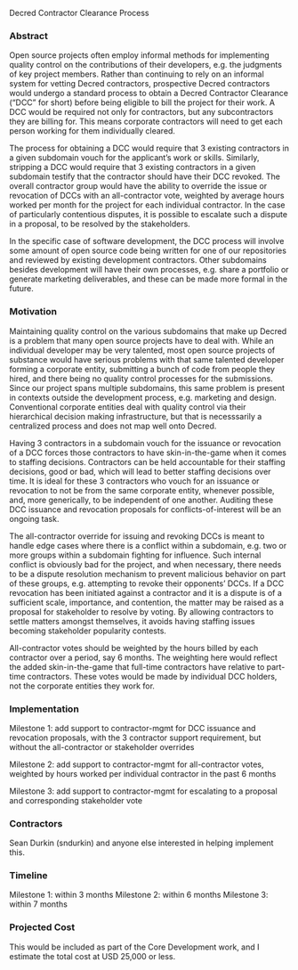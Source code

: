 Decred Contractor Clearance Process
### Abstract

Open source projects often employ informal methods for implementing quality control on the contributions of their developers, e.g. the judgments of key project members.  Rather than continuing to rely on an informal system for vetting Decred contractors, prospective Decred contractors would undergo a standard process to obtain a Decred Contractor Clearance (“DCC” for short) before being eligible to bill the project for their work.  A DCC would be required not only for contractors, but any subcontractors they are billing for.  This means corporate contractors will need to get each person working for them individually cleared.

The process for obtaining a DCC would require that 3 existing contractors in a given subdomain vouch for the applicant’s work or skills.  Similarly, stripping a DCC would require that 3 existing contractors in a given subdomain testify that the contractor should have their DCC revoked.  The overall contractor group would have the ability to override the issue or revocation of DCCs with an all-contractor vote, weighted by average hours worked per month for the project for each individual contractor.  In the case of particularly contentious disputes, it is possible to escalate such a dispute in a proposal, to be resolved by the stakeholders.

In the specific case of software development, the DCC process will involve some amount of open source code being written for one of our repositories and reviewed by existing development contractors.  Other subdomains besides development will have their own processes, e.g. share a portfolio or generate marketing deliverables, and these can be made more formal in the future.

### Motivation

Maintaining quality control on the various subdomains that make up Decred is a problem that many open source projects have to deal with.  While an individual developer may be very talented, most open source projects of substance would have serious problems with that same talented developer forming a corporate entity, submitting a bunch of code from people they hired, and there being no quality control processes for the submissions.  Since our project spans multiple subdomains, this same problem is present in contexts outside the development process, e.g. marketing and design.  Conventional corporate entities deal with quality control via their hierarchical decision making infrastructure, but that is necesssarily a centralized process and does not map well onto Decred.

Having 3 contractors in a subdomain vouch for the issuance or revocation of a DCC forces those contractors to have skin-in-the-game when it comes to staffing decisions.  Contractors can be held accountable for their staffing decisions, good or bad, which will lead to better staffing decisions over time.  It is ideal for these 3 contractors who vouch for an issuance or revocation to not be from the same corporate entity, whenever possible, and, more generically, to be independent of one another.  Auditing these DCC issuance and revocation proposals for conflicts-of-interest will be an ongoing task.

The all-contractor override for issuing and revoking DCCs is meant to handle edge cases where there is a conflict within a subdomain, e.g. two or more groups within a subdomain fighting for influence.  Such internal conflict is obviously bad for the project, and when necessary, there needs to be a dispute resolution mechanism to prevent malicious behavior on part of these groups, e.g. attempting to revoke their opponents’ DCCs.  If a DCC revocation has been initiated against a contractor and it is a dispute is of a sufficient scale, importance, and contention, the matter may be raised as a proposal for stakeholder to resolve by voting.  By allowing contractors to settle matters amongst themselves, it avoids having staffing issues becoming stakeholder popularity contests.

All-contractor votes should be weighted by the hours billed by each contractor over a period, say 6 months.  The weighting here would reflect the added skin-in-the-game that full-time contractors have relative to part-time contractors.  These votes would be made by individual DCC holders, not the corporate entities they work for.

### Implementation

Milestone 1: add support to contractor-mgmt for DCC issuance and revocation proposals, with the 3 contractor support requirement, but without the all-contractor or stakeholder overrides

Milestone 2: add support to contractor-mgmt for all-contractor votes, weighted by hours worked per individual contractor in the past 6 months

Milestone 3: add support to contractor-mgmt for escalating to a proposal and corresponding stakeholder vote

### Contractors

Sean Durkin (sndurkin) and anyone else interested in helping implement this.

### Timeline

Milestone 1: within 3 months
Milestone 2: within 6 months
Milestone 3: within 7 months

### Projected Cost

This would be included as part of the Core Development work, and I estimate the total cost at USD 25,000 or less.